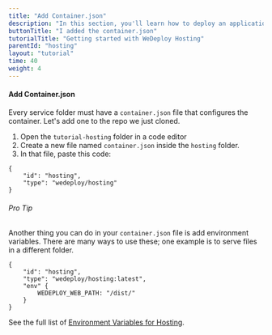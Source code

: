 ```yaml
---
title: "Add Container.json"
description: "In this section, you'll learn how to deploy an application using WeDeploy Hosting."
buttonTitle: "I added the container.json"
tutorialTitle: "Getting started with WeDeploy Hosting"
parentId: "hosting"
layout: "tutorial"
time: 40
weight: 4
---
```


#### Add Container.json

Every service folder must have a `container.json` file that configures the container. Let's add one to the repo we just cloned. 

1. Open the `tutorial-hosting` folder in a code editor
2. Create a new file named `container.json` inside the `hosting` folder.
3. In that file, paste this code:

```application/json
{
	"id": "hosting",
	"type": "wedeploy/hosting"
}
```

<aside>

###### <span class="icon-16-star"></span> Pro Tip

Another thing you can do in your `container.json` file is add environment variables. There are many ways to use these; one example is to serve files in a different folder.

```application/json
{
	"id": "hosting",
	"type": "wedeploy/hosting:latest",
	"env" {
		WEDEPLOY_WEB_PATH: "/dist/"
	}
}
```

See the full list of <a href="http://wedeploy.com/docs/hosting/environment-variables.html" target="_blank">Environment Variables for Hosting</a>.

</aside>
